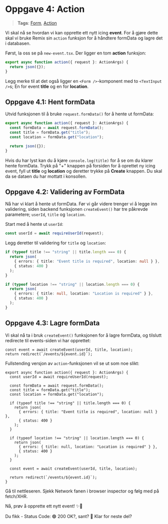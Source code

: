# Oppgave 4: Action

> **Tags**: [Form](https://remix.run/docs/en/1.14.0/components/form), [Action](https://remix.run/docs/en/1.14.0/route/action)

Vi skal nå se hvordan vi kan opprette ett nytt icing **event**.
For å gjøre dette skal vi bruke Remix sin `action` funksjon for å håndtere formData og lagre det i databasen.

Først, la oss se på `new-event.tsx`. Der ligger en tom **action** funksjon:

```ts
export async function action({ request }: ActionArgs) {
  return json({});
}
```

Legg merke til at det også ligger en `<Form />`-komponent med to `<TextInput />`s; En for event **title** og en for **location**.

## Oppgave 4.1: Hent formData

Utvid funksjonen til å bruke `request.formData()` for å hente ut formData:

```ts
export async function action({ request }: ActionArgs) {
  const formData = await request.formData();
  const title = formData.get("title");
  const location = formData.get("location");

  return json({});
}
```

Hvis du har lyst kan du å kjøre `console.log(title)` for å se om du klarer hente formData. Trykk på "+" knappen på forsiden for å oprettet ny icing event, fyll ut **title** og **location** og deretter trykke på **Create** knappen. Du skal da se dataen du har mottatt i konsollen.

## Oppgave 4.2: Validering av FormData

Nå har vi klart å hente ut formData.
Før vi går videre trenger vi å legge inn validering, siden backend funksjonen `createEvent()` har tre påkrevde parametere; `userId`, `title` og `location`.

Start med å hente ut `userId`:

```ts
const userId = await requireUserId(request);
```

Legg deretter til validering for `title` og `location`:

```ts
if (typeof title !== "string" || title.length === 0) {
  return json(
    { errors: { title: "Event title is required", location: null } },
    { status: 400 }
  );
}

if (typeof location !== "string" || location.length === 0) {
  return json(
    { errors: { title: null, location: "Location is required" } },
    { status: 400 }
  );
}
```

## Oppgave 4.3: Lagre formData

Vi skal nå ta i bruk `createEvent()` funksjonen for å lagre formData, og tilslutt redirecte til events-siden vi har opprettet:

```tsx
const event = await createEvent(userId, title, location);
return redirect(`/events/${event.id}`);
```

Fullstending versjon av `action`-funksjonen vil se ut som noe slikt:

```tsx
export async function action({ request }: ActionArgs) {
  const userId = await requireUserId(request);

  const formData = await request.formData();
  const title = formData.get("title");
  const location = formData.get("location");

  if (typeof title !== "string" || title.length === 0) {
    return json(
      { errors: { title: "Event title is required", location: null } },
      { status: 400 }
    );
  }

  if (typeof location !== "string" || location.length === 0) {
    return json(
      { errors: { title: null, location: "Location is required" } },
      { status: 400 }
    );
  }

  const event = await createEvent(userId, title, location);

  return redirect(`/events/${event.id}`);
}
```

Gå til nettleseren. Sjekk Network fanen i browser inspector og følg med på fetch/XHR.

Nå, prøv å opprette ett nytt event! ✨🤞

Du fikk - Status Code: 🟢 200 OK?, sant? 🍾 Klar for neste del?
